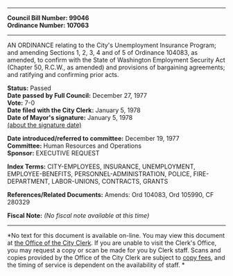 * * * * *  
  
**Council Bill Number: [](#h0)[](#h2)99046**   
**Ordinance Number: 107063**  
  
* * * * *  
  
AN ORDINANCE relating to the City's Unemployment Insurance Program; and amending Sections 1, 2, 3, 4 and of 5 of Ordinance 104083, as amended, to confirm with the State of Washington Employment Security Act (Chapter 50, R.C.W., as amended) and provisions of bargaining agreements; and ratifying and confirming prior acts.  
  
**Status:** Passed   
**Date passed by Full Council:** December 27, 1977   
**Vote:** 7-0   
**Date filed with the City Clerk:** January 5, 1978   
**Date of Mayor's signature:** January 5, 1978   
[(about the signature date)](/~public/approvaldate.htm)   
  
  
**Date introduced/referred to committee:** December 19, 1977   
**Committee:** Human Resources and Operations   
**Sponsor:** EXECUTIVE REQUEST   
  
**Index Terms:** CITY-EMPLOYEES, INSURANCE, UNEMPLOYMENT, EMPLOYEE-BENEFITS, PERSONNEL-ADMINISTRATION, POLICE, FIRE-DEPARTMENT, LABOR-UNIONS, CONTRACTS, GRANTS  
  
**References/Related Documents:** Amends: Ord 104083, Ord 105990, CF 280329  
  
**Fiscal Note:** *(No fiscal note available at this time)*  
  
* * * * *  
  
*No text for this document is available on-line. You may view this document at [the Office of the City Clerk](http://www.seattle.gov/leg/clerk/contactUs.htm). If you are unable to visit the Clerk's Office, you may request a copy or scan be made for you by Clerk staff. Scans and copies provided by the Office of the City Clerk are subject to [copy fees](http://clerk.seattle.gov/~public/clerkfees.htm), and the timing of service is dependent on the availability of staff. *  
  
  
